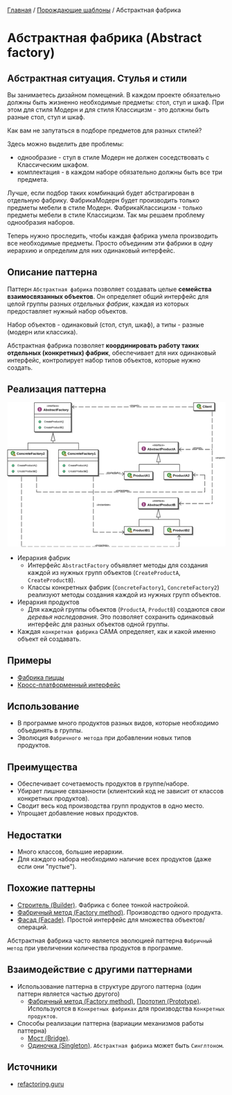 [Главная](../../#readme) / [Порождающие шаблоны](../#readme) / Абстрактная фабрика

# Абстрактная фабрика (Abstract factory)

## Абстрактная ситуация. Стулья и стили

Вы занимаетесь дизайном помещений. В каждом проекте обязательно должны быть жизненно необходимые предметы: стол, стул и шкаф. При этом для стиля Модерн и для стиля Классицизм - это должны быть разные стол, стул и шкаф.

Как вам не запутаться в подборе предметов для разных стилей?

Здесь можно выделить две проблемы:

* однообразие - стул в стиле Модерн не должен соседствовать с Классическим шкафом.
* комплектация - в каждом наборе обязательно должны быть все три предмета.

Лучше, если подбор таких комбинаций будет абстрагирован в отдельную фабрику. ФабрикаМодерн будет производить только предметы мебели в стиле Модерн. ФабрикаКлассицизм - только предметы мебели в стиле Классицизм. Так мы решаем проблему однообразия наборов.

Теперь нужно проследить, чтобы каждая фабрика умела производить все необходимые предметы. Просто объединим эти фабрики в одну иерархию и определим для них одинаковый интерфейс.

## Описание паттерна

Паттерн `Абстрактная фабрика` позволяет создавать целые **семейства взаимосвязанных объектов**. Он определяет общий интерфейс для целой группы разных *отдельных фабрик*, каждая из которых предоставляет нужный набор объектов.

Набор объектов - одинаковый (стол, стул, шкаф), а типы - разные (модерн или классика).

Абстрактная фабрика позволяет **координировать работу таких отдельных (конкретных) фабрик**, обеспечивает для них одинаковый интерфейс, контролирует набор типов объектов, которые нужно создать.

## Реализация паттерна

![Схема паттерна Абстрактная фабрика](./scheme/scheme.png)

* Иерархия фабрик
  * Интерфейс `AbstractFactory` объявляет методы для создания каждой из нужных групп объектов (`CreateProductA`, `CreateProductB`).
  * Классы конкретных фабрик (`ConcreteFactory1`, `ConcreteFactory2`) реализуют методы создания каждой из нужных групп объектов.
* Иерархия продуктов
  * Для каждой группы объектов (`ProductA`, `ProductB`) создаются *свои деревья наследования*. Это позволяет сохранить одинаковый интерфейс для разных объектов одной группы.
* Каждая `конкретная фабрика` САМА определяет, как и какой именно объект ей создавать.

## Примеры

* [Фабрика пиццы](./pizza#readme)
* [Кросс-платформенный интерфейс](./gui#readme)

## Использование

* В программе много продуктов разных видов, которые необходимо объединять в группы.
* Эволюция `Фабричного метода` при добавлении новых типов продуктов.

## Преимущества

* Обеспечивает сочетаемость продуктов в группе/наборе.
* Убирает лишние связанности (клиентский код не зависит от классов конкретных продуктов).
* Сводит весь код производства групп продуктов в одно место.
* Упрощает добавление новых продуктов.

## Недостатки

* Много классов, большие иерархии.
* Для каждого набора необходимо наличие всех продуктов (даже если они "пустые").

## Похожие паттерны

* [Строитель (Builder)](../builder#readme). Фабрика с более тонкой настройкой.
* [Фабричный метод (Factory method)](../factoryMethod#readme). Производство одного продукта.
* [Фасад (Facade)](../../structural/facade#readme). Простой интерфейс для множества объектов/операций.

Абстрактная фабрика часто является эволюцией паттерна `Фабричный метод` при увеличении количества продуктов в программе.

## Взаимодействие с другими паттернами

* Использование паттерна в структуре другого паттерна (один паттерн является частью другого)
  * [Фабричный метод (Factory method)](../factoryMethod#readme), [Прототип (Prototype)](../prototype#readme). Используются в `Конкретных фабриках` для производства `Конкретных продуктов`.
* Способы реализации паттерна (вариации механизмов работы паттерна)
  * [Мост (Bridge)](../../structural/bridge#readme).
  * [Одиночка (Singleton)](../singleton#readme). `Абстрактная фабрика` может быть `Синглтоном`.

## Источники

* [refactoring.guru](https://refactoring.guru/ru/design-patterns/abstract-factory)
